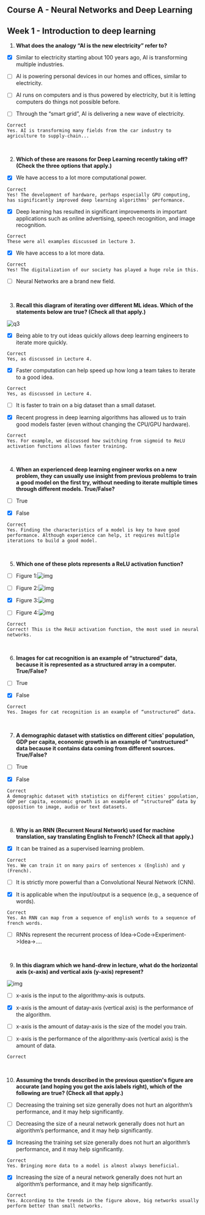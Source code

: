 ## Course A - Neural Networks and Deep Learning

## Week 1 - Introduction to deep learning

1. **What does the analogy “AI is the new electricity” refer to?**

- [x] Similar to electricity starting about 100 years ago, AI is transforming multiple industries.

- [ ] AI is powering personal devices in our homes and offices, similar to electricity.

- [ ] AI runs on computers and is thus powered by electricity, but it is letting computers do things not possible before.

- [ ] Through the “smart grid”, AI is delivering a new wave of electricity.

```
Correct
Yes. AI is transforming many fields from the car industry to agriculture to supply-chain...
```

<br>

2. **Which of these are reasons for Deep Learning recently taking off? (Check the three options that apply.)**

- [x] We have access to a lot more computational power.

```
Correct
Yes! The development of hardware, perhaps especially GPU computing, has significantly improved deep learning algorithms' performance.
```

- [x] Deep learning has resulted in significant improvements in important applications such as online advertising, speech recognition, and image recognition.

```
Correct
These were all examples discussed in lecture 3.
```

- [x] We have access to a lot more data.

```
Correct
Yes! The digitalization of our society has played a huge role in this.
```

- [ ] Neural Networks are a brand new field.

<br>

3. **Recall this diagram of iterating over different ML ideas. Which of the statements below are true? (Check all that apply.)**

![q3](q3.png)

- [x] Being able to try out ideas quickly allows deep learning engineers to iterate more quickly.

```
Correct
Yes, as discussed in Lecture 4.
```

- [x] Faster computation can help speed up how long a team takes to iterate to a good idea.

```
Correct
Yes, as discussed in Lecture 4.
```

- [ ] It is faster to train on a big dataset than a small dataset.

- [x] Recent progress in deep learning algorithms has allowed us to train good models faster (even without changing the CPU/GPU hardware).

```
Correct
Yes. For example, we discussed how switching from sigmoid to ReLU activation functions allows faster training.
```

<br>

4. **When an experienced deep learning engineer works on a new problem, they can usually use insight from previous problems to train a good model on the first try, without needing to iterate multiple times through different models. True/False?**

- [ ] True

- [x] False

```
Correct
Yes. Finding the characteristics of a model is key to have good performance. Although experience can help, it requires multiple iterations to build a good model.
```

<br>

5. **Which one of these plots represents a ReLU activation function?**

- [ ] Figure 1:![img](q5f1.png)

- [ ] Figure 2:![img](q5f2.png)

- [x] Figure 3:![img](q5f3.png)

- [ ] Figure 4:![img](q5f4.png)

```
Correct
Correct! This is the ReLU activation function, the most used in neural networks.
```

<br>

6. **Images for cat recognition is an example of “structured” data, because it is represented as a structured array in a computer. True/False?**

- [ ] True

- [x] False
```
Correct
Yes. Images for cat recognition is an example of “unstructured” data.
```

<br>

7. **A demographic dataset with statistics on different cities' population, GDP per capita, economic growth is an example of “unstructured” data because it contains data coming from different sources. True/False?**

- [ ] True

- [x] False

```
Correct
A demographic dataset with statistics on different cities' population, GDP per capita, economic growth is an example of “structured” data by opposition to image, audio or text datasets.
```

<br>

8. **Why is an RNN (Recurrent Neural Network) used for machine translation, say translating English to French? (Check all that apply.)**

- [x] It can be trained as a supervised learning problem.

```
Correct
Yes. We can train it on many pairs of sentences x (English) and y (French).
```

- [ ] It is strictly more powerful than a Convolutional Neural Network (CNN).

- [x] It is applicable when the input/output is a sequence (e.g., a sequence of words).

```
Correct
Yes. An RNN can map from a sequence of english words to a sequence of french words.
```

- [ ] RNNs represent the recurrent process of Idea->Code->Experiment->Idea->....

<br>

9. **In this diagram which we hand-drew in lecture, what do the horizontal axis (x-axis) and vertical axis (y-axis) represent?**

![img](q9.png)

- [ ] x-axis is the input to the algorithmy-axis is outputs.

- [x] x-axis is the amount of datay-axis (vertical axis) is the performance of the algorithm.

- [ ] x-axis is the amount of datay-axis is the size of the model you train.

- [ ] x-axis is the performance of the algorithmy-axis (vertical axis) is the amount of data.

```
Correct
```

<br>

10. **Assuming the trends described in the previous question's figure are accurate (and hoping you got the axis labels right), which of the following are true? (Check all that apply.)**

- [ ] Decreasing the training set size generally does not hurt an algorithm’s performance, and it may help significantly.

- [ ] Decreasing the size of a neural network generally does not hurt an algorithm’s performance, and it may help significantly.

- [x] Increasing the training set size generally does not hurt an algorithm’s performance, and it may help significantly.

```
Correct
Yes. Bringing more data to a model is almost always beneficial.
```

- [x] Increasing the size of a neural network generally does not hurt an algorithm’s performance, and it may help significantly.

```
Correct
Yes. According to the trends in the figure above, big networks usually perform better than small networks.
```
